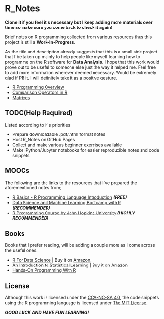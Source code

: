 # R_Notes

**Clone it if you feel it's necessary but I keep adding more materials over time so make sure you come back to check it again!**

Brief notes on R programming collected from various resources thus this project is still a **Work-In-Progress**.

As the title and description already suggests that this is a small side project that I'be taken up mainly to help people like myself learning how to programme on the R software for **Data Analysis**. I hope that this work would prove out to be useful to someone else just the way it helped me. Feel free to add more information wherever deemed necessary. Would be extremely glad if PR it, I will definitely take it as a positive gesture.

- [R Programming Overview](https://github.com/Jarmos-san/R_Notes/blob/master/r_programming_overview.md)
- [Comparison Operators in R](https://github.com/Jarmos-san/R_Notes/blob/master/comparison_operators_in_R.md)
- [Matrices](https://github.com/Jarmos-san/R_Notes/blob/master/matrices.md)

TODO(Help Required)
-----
Listed according to it's priorities
- Prepare downloadable .pdf/.html format notes
- Host R_Notes on GitHub Pages
- Collect and make various beginner exercises available
- Make IPython/Jupyter notebooks for easier reproducible notes and code snippets

MOOCs
-----

The following are the links to the resources that I've prepared the aforementioned notes from;

- [R Basics - R Programming Language Introduction](https://www.udemy.com/r-basics/learn/v4/overview) _**(FREE)**_
- [Data Science and Machine Learning Bootcamp with R](https://www.udemy.com/data-science-and-machine-learning-bootcamp-with-r/) _**(RECOMMENDED)**_
- [R Programming Course by John Hopkins University](https://www.coursera.org/learn/r-programming) _**(HIGHLY RECOMMENDED)**_

Books
-----

Books that I prefer reading, will be adding a couple more as I come across the useful ones.

- [R For Data Science](http://r4ds.had.co.nz/) | Buy it on [Amazon](https://www.amazon.com/R-Data-Science-Hadley-Wickham/dp/1491910399/ref=as_li_ss_tl?ie=UTF8&qid=1469550189&sr=8-1&keywords=R+for+data+science&linkCode=sl1&tag=devtools-20&linkId=6fe0069f9605cf847ed96c191f4e84dd).
- [An Introduction to Statistical Learning](http://www-bcf.usc.edu/~gareth/ISL/ISLR%20Seventh%20Printing.pdf) | Buy it on [Amazon](https://www.amazon.com/Introduction-Statistical-Learning-Applications-Statistics/dp/1461471370/ref=pd_sbs_14_4?_encoding=UTF8&pd_rd_i=1461471370&pd_rd_r=fd189716-755f-11e8-b8ae-e34c8c984c61&pd_rd_w=CX6Rl&pd_rd_wg=tr6ol&pf_rd_i=desktop-dp-sims&pf_rd_m=ATVPDKIKX0DER&pf_rd_p=5825442648805390339&pf_rd_r=D4RMPQ3K4113SVXQGGSG&pf_rd_s=desktop-dp-sims&pf_rd_t=40701&psc=1&refRID=D4RMPQ3K4113SVXQGGSG)
- [Hands-On Programming With R](https://d1b10bmlvqabco.cloudfront.net/attach/ighbo26t3ua52t/igp9099yy4v10/igz7vp4w5su9/OReilly_HandsOn_Programming_with_R_2014.pdf)

License
------
Although this work is licensed under the [CCA-NC-SA 4.0](https://creativecommons.org/licenses/by-nc-sa/4.0/legalcode), the code snippets using the R programming language is licensed under [The MIT License](https://www.r-project.org/Licenses/MIT).


_**GOOD LUCK AND HAVE FUN LEARNING!**_

